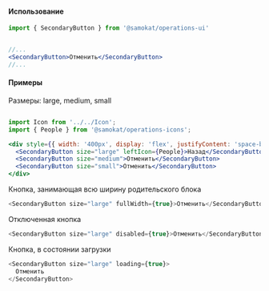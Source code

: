 #### Использование

```jsx static
import { SecondaryButton } from '@samokat/operations-ui'


//...
<SecondaryButton>Отменить</SecondaryButton>
//...
```

#### Примеры

Размеры: large, medium, small
```jsx

import Icon from '../../Icon';
import { People } from '@samokat/operations-icons';

<div style={{ width: '400px', display: 'flex', justifyContent: 'space-between' }}>
  <SecondaryButton size="large" leftIcon={People}>Назад</SecondaryButton>
  <SecondaryButton size="medium">Отменить</SecondaryButton>
  <SecondaryButton size="small">Отменить</SecondaryButton>
</div>
```

Кнопка, занимающая всю ширину родительского блока
```js
<SecondaryButton size="large" fullWidth={true}>Отменить</SecondaryButton>
```

Отключенная кнопка
```js
<SecondaryButton size="large" disabled={true}>Отменить</SecondaryButton>
```

Кнопка, в состоянии загрузки
```js
<SecondaryButton size="large" loading={true}>
  Отменить
</SecondaryButton>
```